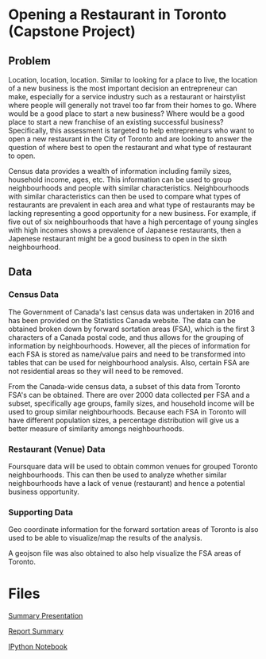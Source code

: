 # Opening a Restaurant in Toronto (Capstone Project)

## Problem
Location, location, location. Similar to looking for a place to live, the location of a new business is the most important decision an entrepreneur can make, especially for a service industry such as a restaurant or hairstylist where people will generally not travel too far from their homes to go. Where would be a good place to start a new business? Where would be a good place to start a new franchise of an existing successful business? Specifically, this assessment is targeted to help entrepreneurs who want to open a new restaurant in the City of Toronto and are looking to answer the question of where best to open the restaurant and what type of restaurant to open.

Census data provides a wealth of information including family sizes, household income, ages, etc. This information can be used to group neighbourhoods and people with similar characteristics. Neighbourhoods with similar characteristics can then be used to compare what types of restaurants are prevalent in each area and what type of restaurants may be lacking representing a good opportunity for a new business. For example, if five out of six neighbourhoods that have a high percentage of young singles with high incomes shows a prevalence of Japanese restaurants, then a Japenese restaurant might be a good business to open in the sixth neighbourhood.

## Data

### Census Data
The Government of Canada's last census data was undertaken in 2016 and has been provided on the Statistics Canada website. The data can be obtained broken down by forward sortation areas (FSA), which is the first 3 characters of a Canada postal code, and thus allows for the grouping of information by neighbourhoods. However, all the pieces of information for each FSA is stored as name/value pairs and need to be transformed into tables that can be used for neighbourhood analysis. Also, certain FSA are not residential areas so they will need to be removed.

From the Canada-wide census data, a subset of this data from Toronto FSA's can be obtained. There are over 2000 data collected per FSA and a subset, specifically age groups, family sizes, and household income will be used to group similar neighbourhoods. Because each FSA in Toronto will have different population sizes, a percentage distribution will give us a better measure of similarity amongs neighbourhoods.

### Restaurant (Venue) Data
Foursquare data will be used to obtain common venues for grouped Toronto neighbourhoods. This can then be used to analyze whether similar neighbourhoods have a lack of venue (restaurant) and hence a potential business opportunity.

### Supporting Data
Geo coordinate information for the forward sortation areas of Toronto is also used to be able to visualize/map the results of the analysis.

A geojson file was also obtained to also help visualize the FSA areas of Toronto.

# Files

[Summary Presentation](https://github.com/allenqltran/restaurant-project/blob/master/Opening%20a%20Restaurant%20in%20Toronto%20-%20Summary.pptx)

[Report Summary](https://github.com/allenqltran/restaurant-project/blob/master/Opening%20a%20Restaurant%20in%20Toronto%20-%20Report.docx)

[IPython Notebook](https://github.com/allenqltran/restaurant-project/blob/master/Opening%20a%20Restaurant%20in%20Toronto%20-%20Notebook.ipynb)

